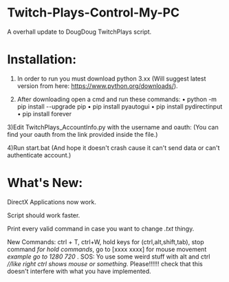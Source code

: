 # Twitch-Plays-Control-My-PC

A overhall update to DougDoug TwitchPlays script.


# Installation:

  1) In order to run you must download python 3.xx (Will suggest latest version from here: https://www.python.org/downloads/).

  2) After downloading open a cmd and run these commands:
  • python -m pip install --upgrade pip
  • pip install pyautogui
  • pip install pydirectinput
  • pip install forever

  3)Edit TwitchPlays_AccountInfo.py with the username and oauth: (You can find your oauth from the link provided inside the file.)

  4)Run start.bat (And hope it doesn't crash cause it can't send data or can't authenticate account.)


# What's New:

DirectX Applications now work.

Script should work faster.

Print every valid command in case you want to change *.txt* thingy.

New Commands: ctrl + T, ctrl+W, hold keys for (ctrl,alt,shift,tab), stop command *for hold commands*, go to [xxxx xxxx]  for mouse movement *example go to 1280 720* .
SOS: Yo use some weird stuff with alt and ctrl *//like right ctrl shows mouse or something.* 
Please!!!!!! check that this doesn't interfere with what you have implemented.
